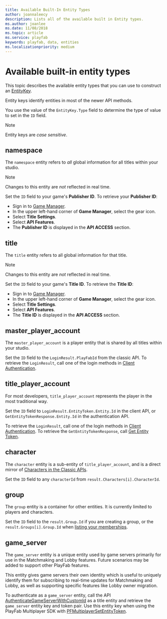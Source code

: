 ```yaml
---
title: Available Built-In Entity Types
author: joannaleecy
description: Lists all of the available built in Entity types.
ms.author: joanlee
ms.date: 11/08/2018
ms.topic: article
ms.service: playfab
keywords: playfab, data, entities
ms.localizationpriority: medium
---
```


# Available built-in entity types

This topic describes the available entity types that you can use to construct an [EntityKey](../../../api-references/events/data-types/entitykey.md).

Entity keys identify entities in most of the newer API methods.

You use the value of the `EntityKey.Type` field to determine the type of value to set in the `ID` field.

> [!NOTE]
> Entity keys are *case sensitive*.

## namespace

The `namespace` entity refers to *all* global information for all titles within your studio.

> [!NOTE]
> Changes to this entity are *not* reflected in real time.

Set the `ID` field to your game's **Publisher ID**. To retrieve your **Publisher ID**:

- Sign in to [Game Manager](https://developer.playfab.com/).
- In the upper left-hand corner of **Game Manager**, select the gear icon.
- Select **Title Settings**.
- Select **API Features**.
- The **Publisher ID** is displayed in the **API ACCESS** section.

## title

The `title` entity refers to all global information for that title.

> [!NOTE]
> Changes to this entity are *not* reflected in real time.

Set the `ID` field to your game's **Title ID**. To retrieve the **Title ID**:

- Sign in to [Game Manager](https://developer.playfab.com/).
- In the upper left-hand corner of **Game Manager**, select the gear icon.
- Select **Title Settings**.
- Select **API Features**.
- The **Title ID** is displayed in the **API ACCESS** section.

## master_player_account

The `master_player_account` is a player entity that is shared by all titles within your studio.

Set the `ID` field to the `LoginResult.PlayFabId` from the classic API. To retrieve the `LoginResult`, call one of the login methods in [Client Authentication](xref:titleid.playfabapi.com.client.authentication).

## title_player_account

For most developers, `title_player_account` represents the player in the most traditional way.

Set the `ID` field to `LoginResult.EntityToken.Entity.Id` in the client API, or `GetEntityTokenResponse.Entity.Id` in the authentication API.

To retrieve the `LoginResult`, call one of the login methods in [Client Authentication](xref:titleid.playfabapi.com.client.authentication).
To retrieve the `GetEntityTokenResponse`, call [Get Entity Token](xref:titleid.playfabapi.com.authentication.authentication.getentitytoken).

## character

The `character` entity is a sub-entity of `title_player_account`, and is a direct mirror of [Characters in the Classic APIs](xref:titleid.playfabapi.com.client.characters.getalluserscharacters).

Set the `ID` field to any `characterId` from `result.Characters[i].CharacterId`.

## group

The `group` entity is a container  for other entities. It is currently limited to players and characters.

Set the `ID` field to the `result.Group.Id` if you are creating a group, or the `result.Groups[i].Group.Id` when [listing your memberships](xref:titleid.playfabapi.com.groups.groups.listmembership).

## game_server 

The `game_server` entity is a unique entity used by game servers primarily for use in the Matchmaking and Lobby features. Future scenarios may be added to support other PlayFab features. 

This entity gives game servers their own identity which is useful to uniquely identify them for subscribing to real-time updates for Matchmaking and Lobby, as well as supporting specific features like Lobby owner migration.

To authenticate as a `game_server` entity, call the API [AuthenticateGameServerWithCustomId](xref:titleid.playfabapi.com.client.authentication.authentication.authenticategameserverwithcustomid) as a title entity and retrieve the `game_server` entity key and token pair. Use this entity key when using the PlayFab Multiplayer SDK with [PFMultiplayerSetEntityToken](playfabmultiplayerreference-cpp/pfmultiplayer/functions/pfmultiplayersetentitytoken.md). 

